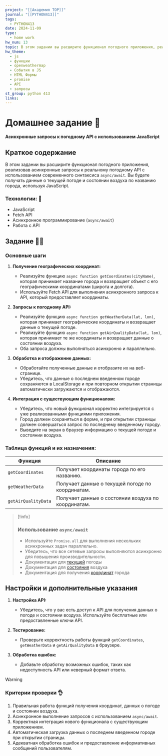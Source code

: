 ```yaml
---
project: "[[Академия TOP]]"
journal: "[[PYTHON413]]"
tags:
  - PYTHON413
date: 2024-11-09
type:
  - home work
hw_num: 13
topic: В этом задании вы расширите функционал погодного приложения, реализовав асинхронные запросы к реальному погодному API с использованием современного синтаксиса `async/await`. Вы будете получать данные о текущей погоде и состоянии воздуха по названию города, используя JavaScript.
hw_theme:
  - js
  - функции
  - openweathermap
  - События в JS
  - HTML Формы
  - promise
  - API
  - запросы
st_group: python 413
links:
---
```

# Домашнее задание 📃
**Асинхронные запросы к погодному API с использованием JavaScript**

## Краткое содержание
В этом задании вы расширите функционал погодного приложения, реализовав асинхронные запросы к реальному погодному API с использованием современного синтаксиса `async/await`. Вы будете получать данные о текущей погоде и состоянии воздуха по названию города, используя JavaScript.

### Технологии: 🦾
- JavaScript
- Fetch API
- Асинхронное программирование (`async/await`)
- Работа с API

## Задание 👷‍♂️

### Основные шаги

1. **Получение географических координат:**
   - Реализуйте функцию `async function getCoordinates(cityName)`, которая принимает название города и возвращает объект с его географическими координатами (широта и долгота).
   - Используйте Fetch API для выполнения асинхронного запроса к API, который предоставляет координаты.

2. **Запросы к погодному API:**
   - Реализуйте функцию `async function getWeatherData(lat, lon)`, которая принимает географические координаты и возвращает данные о текущей погоде.
   - Реализуйте функцию `async function getAirQualityData(lat, lon)`, которая принимает те же координаты и возвращает данные о состоянии воздуха.
   - Оба запроса должны выполняться асинхронно и параллельно.

3. **Обработка и отображение данных:**
   - Обработайте полученные данные и отобразите их на веб-странице.
   - Убедитесь, что данные о последнем введенном городе сохраняются в LocalStorage и при повторном открытии страницы автоматически загружаются и отображаются.

4. **Интеграция с существующим функционалом:**
   - Убедитесь, что новый функционал корректно интегрируется с уже реализованными функциями приложения.
   - Город должен сохраняться в форме, и при открытии страницы должен совершаться запрос по последнему введенному городу.
   - Выведите на экран в браузер информацию о текущей погоде и состоянии воздуха.

### Таблица функций и их назначения:

| Функция                  | Описание                                                       |
| ------------------------ | -------------------------------------------------------------- |
| `getCoordinates`         | Получает координаты города по его названию.                    |
| `getWeatherData`         | Получает данные о текущей погоде по координатам.               |
| `getAirQualityData`      | Получает данные о состоянии воздуха по координатам.            |

>[!info]
>### Использование `async/await`
>- Используйте `Promise.all` для выполнения нескольких асинхронных задач параллельно.
>- Убедитесь, что все сетевые запросы выполняются асинхронно для повышения производительности.
>- Документация для [текущей](https://openweathermap.org/current) погоды
>- Документация для [состояния](https://openweathermap.org/api/air-pollution) воздуха
>- Документация для получения [координат](https://openweathermap.org/api/geocoding-api) города

## Настройки и дополнительные указания
1. **Настройка API:**
   - Убедитесь, что у вас есть доступ к API для получения данных о погоде и состоянии воздуха. Используйте бесплатные или предоставленные ключи API.

2. **Тестирование:**
   - Проверьте корректность работы функций `getCoordinates`, `getWeatherData` и `getAirQualityData` в браузере.

3. **Обработка ошибок:**
   - Добавьте обработку возможных ошибок, таких как недоступность API или неверный формат ответа.

>[!warning]
>### Критерии проверки 👌
>1. Правильная работа функций получения координат, данных о погоде и состоянии воздуха.
>2. Асинхронное выполнение запросов с использованием `async/await`.
>3. Корректная интеграция нового функционала с существующим приложением.
>4. Автоматическая загрузка данных о последнем введенном городе при открытии страницы.
>5. Адекватная обработка ошибок и предоставление информативных сообщений пользователям.
